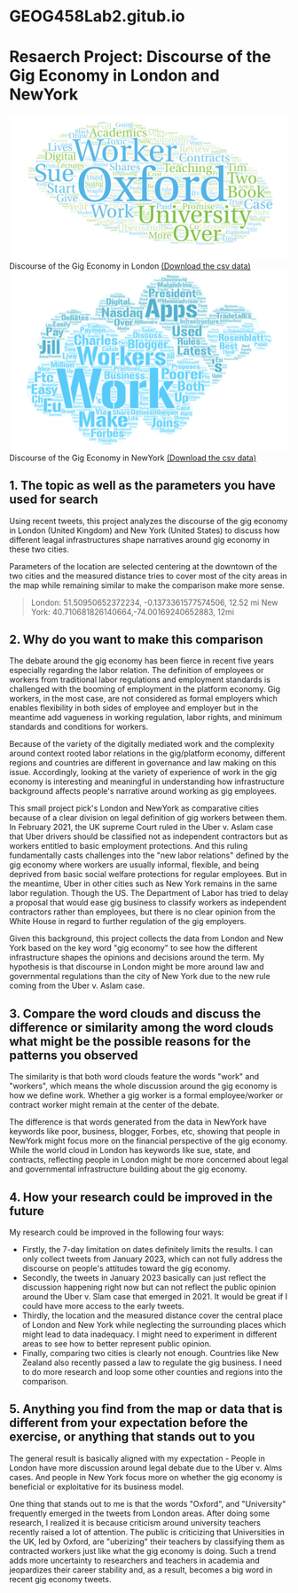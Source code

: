 # GEOG458Lab2.gitub.io
# Resaerch Project: Discourse of the Gig Economy in London and NewYork
![Image 1](https://github.com/yuyingxieuw/GEOG458Lab2.gitub.io/blob/main/img/wordcloud%201%20London.png)
Discourse of the Gig Economy in London [(Download the csv data)](https://github.com/yuyingxieuw/GEOG458Lab2.gitub.io/blob/main/assets/twsearch-result%20gig%20economy%20London.numbers)
![Image 2](https://github.com/yuyingxieuw/GEOG458Lab2.gitub.io/blob/main/img/wordcloud%202%20NewYork.png)
Discourse of the Gig Economy in NewYork [(Download the csv data)](https://github.com/yuyingxieuw/GEOG458Lab2.gitub.io/blob/main/assets/twsearch-result%20new%20york.numbers)

## 1. The topic as well as the parameters you have used for search
Using recent tweets, this project analyzes the discourse of the gig economy in London (United Kingdom) and New York (United States) to discuss how different leagal infrastructures shape narratives around gig economy in these two cities. 

Parameters of the location are selected centering at the downtown of the two cities and the measured distance tries to cover most of the city areas in the map while remaining similar to make the comparison make more sense.
> London: 51.50950652372234, -0.1373361577574506, 12.52 mi
> New York: 40.710681826140664,-74.00169240652883, 12mi 

## 2. Why do you want to make this comparison 
The debate around the gig economy has been fierce in recent five years especially regarding the labor relation. The definition of employees or workers from traditional labor regulations and employment standards is challenged with the booming of employment in the platform economy. Gig workers, in the most case, are not considered as formal employers which enables flexibility in both sides of employee and employer but in the meantime add vagueness in working regulation, labor rights, and minimum standards and conditions for workers.

Because of the variety of the digitally mediated work and the complexity around context rooted labor relations in the gig/platform economy, different regions and countries are different in governance and law making on this issue. Accordingly, looking at the variety of experience of work in the gig economy is interesting and meaningful in understanding how infrastructure background affects people's narrative around working as gig employees. 

This small project pick's London and NewYork as comparative cities because of a clear division on legal definition of gig workers between them. In February 2021, the UK supreme Court ruled in the Uber v. Aslam case that Uber drivers should be classified not as independent contractors but as workers entitled to basic employment protections. And this ruling fundamentally casts challenges into the "new labor relations" defined by the gig economy where workers are usually informal, flexible, and being deprived from basic social welfare protections for regular employees. But in the meantime, Uber in other cities such as New York remains in the same labor regulation. Though the US. The Department of Labor has tried to delay a proposal that would ease gig business to classify workers as independent contractors rather than employees, but there is no clear opinion from the White House in regard to further regulation of the gig employers. 

Given this background, this project collects the data from London and New York based on the key word "gig economy" to see how the different infrastructure shapes the opinions and decisions around the term. My hypothesis is that discourse in London might be more around law and governmental regulations than the city of New York due to the new rule coming from the Uber v. Aslam case.

## 3. Compare the word clouds and discuss the difference or similarity among the word clouds what might be the possible reasons for the patterns you observed
The similarity is that both word clouds feature the words "work" and "workers", which means the whole discussion around the gig economy is how we define work. Whether a gig worker is a formal employee/worker or contract worker might remain at the center of the debate.

The difference is that words generated from the data in NewYork have keywords like poor, business, blogger, Forbes, etc, showing that people in NewYork might focus more on the financial perspective of the gig economy. While the world cloud in London has keywords like sue, state, and contracts, reflecting people in London might be more concerned about legal and governmental infrastructure building about the gig economy.

## 4. How your research could be improved in the future 
My research could be improved in the following four ways:
- Firstly, the 7-day limitation on dates definitely limits the results. I can only collect tweets from January 2023, which can not fully address the discourse on people's attitudes toward the gig economy. 
- Secondly, the tweets in January 2023 basically can just reflect the discussion happening right now but can not reflect the public opinion around the Uber v. Slam case that emerged in 2021. It would be great if I could have more access to the early tweets. 
- Thirdly, the location and the measured distance cover the central place of London and New York while neglecting the surrounding places which might lead to data inadequacy. I might need to experiment in different areas to see how to better represent public opinion. 
- Finally, comparing two cities is clearly not enough. Countries like New Zealand also recently passed a law to regulate the gig business. I need to do more research and loop some other counties and regions into the comparison. 

## 5. Anything you find from the map or data that is different from your expectation before the exercise, or anything that stands out to you
The general result is basically aligned with my expectation - People in London have more discussion around legal debate due to the Uber v. Alms cases. And people in New York focus more on whether the gig economy is beneficial or exploitative for its business model. 

One thing that stands out to me is that the words "Oxford", and "University" frequently emerged in the tweets from London areas. After doing some research, I realized it is because criticism around university teachers recently raised a lot of attention. The public is criticizing that Universities in the UK, led by Oxford, are "uberizing" their teachers by classifying them as contracted workers just like what the gig economy is doing. Such a trend adds more uncertainty to researchers and teachers in academia and jeopardizes their career stability and, as a result, becomes a big word in recent gig economy tweets. 



